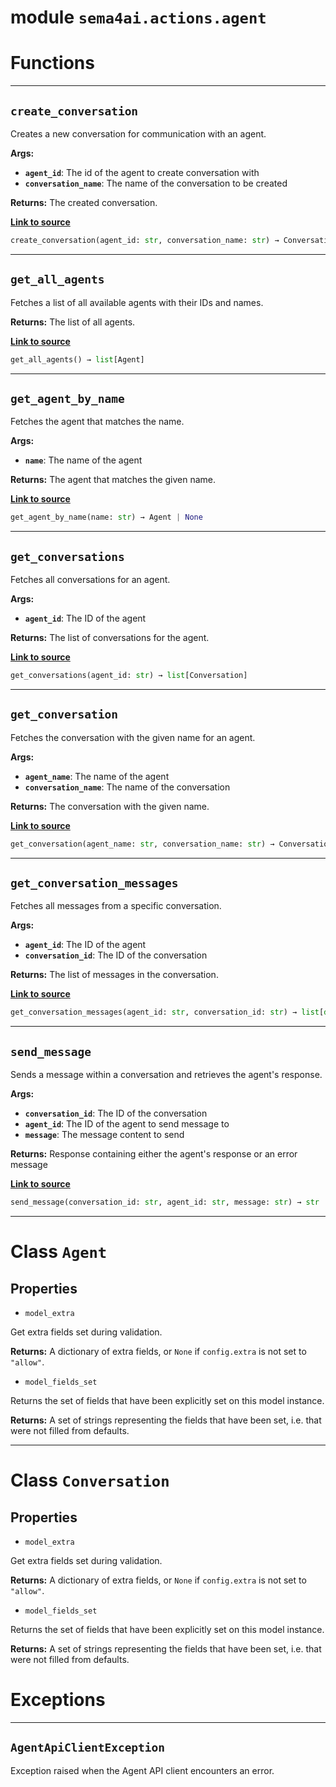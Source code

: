 <!-- markdownlint-disable -->

# module `sema4ai.actions.agent`

# Functions

______________________________________________________________________

## `create_conversation`

Creates a new conversation for communication with an agent.

**Args:**

- <b>`agent_id`</b>: The id of the agent to create conversation with
- <b>`conversation_name`</b>: The name of the conversation to be created

**Returns:**
The created conversation.

[**Link to source**](https://github.com/sema4ai/actions/tree/master/actions/src/sema4ai/actions/agent/__init__.py#L157)

```python
create_conversation(agent_id: str, conversation_name: str) → Conversation
```

______________________________________________________________________

## `get_all_agents`

Fetches a list of all available agents with their IDs and names.

**Returns:**
The list of all agents.

[**Link to source**](https://github.com/sema4ai/actions/tree/master/actions/src/sema4ai/actions/agent/__init__.py#L64)

```python
get_all_agents() → list[Agent]
```

______________________________________________________________________

## `get_agent_by_name`

Fetches the agent that matches the name.

**Args:**

- <b>`name`</b>: The name of the agent

**Returns:**
The agent that matches the given name.

[**Link to source**](https://github.com/sema4ai/actions/tree/master/actions/src/sema4ai/actions/agent/__init__.py#L75)

```python
get_agent_by_name(name: str) → Agent | None
```

______________________________________________________________________

## `get_conversations`

Fetches all conversations for an agent.

**Args:**

- <b>`agent_id`</b>: The ID of the agent

**Returns:**
The list of conversations for the agent.

[**Link to source**](https://github.com/sema4ai/actions/tree/master/actions/src/sema4ai/actions/agent/__init__.py#L90)

```python
get_conversations(agent_id: str) → list[Conversation]
```

______________________________________________________________________

## `get_conversation`

Fetches the conversation with the given name for an agent.

**Args:**

- <b>`agent_name`</b>: The name of the agent
- <b>`conversation_name`</b>: The name of the conversation

**Returns:**
The conversation with the given name.

[**Link to source**](https://github.com/sema4ai/actions/tree/master/actions/src/sema4ai/actions/agent/__init__.py#L108)

```python
get_conversation(agent_name: str, conversation_name: str) → Conversation | None
```

______________________________________________________________________

## `get_conversation_messages`

Fetches all messages from a specific conversation.

**Args:**

- <b>`agent_id`</b>: The ID of the agent
- <b>`conversation_id`</b>: The ID of the conversation

**Returns:**
The list of messages in the conversation.

[**Link to source**](https://github.com/sema4ai/actions/tree/master/actions/src/sema4ai/actions/agent/__init__.py#L138)

```python
get_conversation_messages(agent_id: str, conversation_id: str) → list[dict]
```

______________________________________________________________________

## `send_message`

Sends a message within a conversation and retrieves the agent's response.

**Args:**

- <b>`conversation_id`</b>: The ID of the conversation
- <b>`agent_id`</b>: The ID of the agent to send message to
- <b>`message`</b>: The message content to send

**Returns:**
Response containing either the agent's response or an error message

[**Link to source**](https://github.com/sema4ai/actions/tree/master/actions/src/sema4ai/actions/agent/__init__.py#L182)

```python
send_message(conversation_id: str, agent_id: str, message: str) → str
```

______________________________________________________________________

# Class `Agent`

## Properties

- `model_extra`

Get extra fields set during validation.

**Returns:**
A dictionary of extra fields, or `None` if `config.extra` is not set to `"allow"`.

- `model_fields_set`

Returns the set of fields that have been explicitly set on this model instance.

**Returns:**
A set of strings representing the fields that have been set, i.e. that were not filled from defaults.

______________________________________________________________________

# Class `Conversation`

## Properties

- `model_extra`

Get extra fields set during validation.

**Returns:**
A dictionary of extra fields, or `None` if `config.extra` is not set to `"allow"`.

- `model_fields_set`

Returns the set of fields that have been explicitly set on this model instance.

**Returns:**
A set of strings representing the fields that have been set, i.e. that were not filled from defaults.

# Exceptions

______________________________________________________________________

## `AgentApiClientException`

Exception raised when the Agent API client encounters an error.
